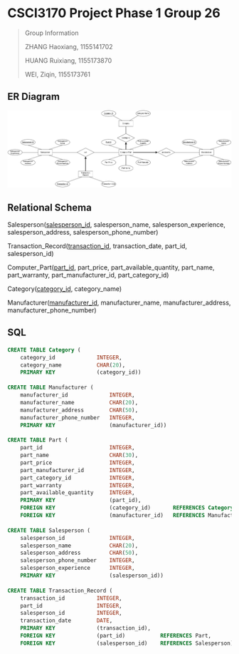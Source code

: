 # CSCI3170 Project Phase 1 Group 26

> Group Information
>
> ZHANG Haoxiang, 1155141702
>
> HUANG Ruixiang, 1155173870
>
> WEI, Ziqin, 1155173761

## ER Diagram

![ER_diagram](.\ER_diagram.png)

## Relational Schema

Salesperson(<u>salesperson_id</u>, salesperson_name, salesperson_experience, salesperson_address, salesperson_phone_number)

Transaction_Record(<u>transaction_id</u>, transaction_date, part_id, salesperson_id)

Computer_Part(<u>part_id</u>, part_price, part_available_quantity, part_name, part_warranty, part_manufacturer_id, part_category_id)

Category(<u>category_id</u>, category_name)

Manufacturer(<u>manufacturer_id</u>, manufacturer_name, manufacturer_address, manufacturer_phone_number)

## SQL

```sql
CREATE TABLE Category (
	category_id 			INTEGER, 
	category_name 			CHAR(20), 
	PRIMARY KEY 			(category_id))

CREATE TABLE Manufacturer (
	manufacturer_id				INTEGER, 
	manufacturer_name 			CHAR(20), 
	manufacturer_address 		CHAR(50), 
	manufacturer_phone_number 	INTEGER, 
	PRIMARY KEY 				(manufacturer_id))

CREATE TABLE Part (
	part_id						INTEGER, 
	part_name 					CHAR(30), 
	part_price 					INTEGER, 
	part_manufacturer_id 		INTEGER, 
	part_category_id 			INTEGER, 
	part_warranty				INTEGER, 
	part_available_quantity		INTEGER, 
	PRIMARY KEY 				(part_id),
	FOREIGN KEY 				(category_id) 		REFERENCES Category, 
	FOREIGN KEY 				(manufacturer_id) 	REFERENCES Manufacturer)

CREATE TABLE Salesperson (
	salesperson_id				INTEGER, 
	salesperson_name 			CHAR(20), 
	salesperson_address 		CHAR(50), 
	salesperson_phone_number 	INTEGER, 
	salesperson_experience 		INTEGER, 
	PRIMARY KEY 				(salesperson_id))

CREATE TABLE Transaction_Record (
	transaction_id			INTEGER, 
	part_id 				INTEGER, 
	salesperson_id 			INTEGER, 
	transaction_date 		DATE, 
	PRIMARY KEY 			(transaction_id), 
	FOREIGN KEY 			(part_id) 			REFERENCES Part, 
	FOREIGN KEY 			(salesperson_id) 	REFERENCES Salesperson)
```